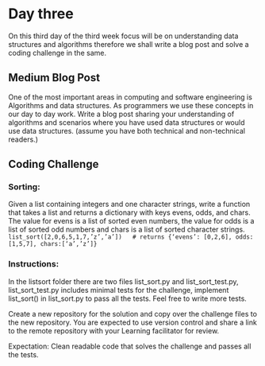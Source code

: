 # Day three
On this third day of the third week focus will be on understanding data structures and algorithms therefore we shall write a blog post and solve a coding challenge in the same.


## Medium Blog Post
One of the most important areas in computing and software engineering is Algorithms and data structures. As programmers we use these concepts in our day to day work. Write a blog post sharing your understanding of algorithms and scenarios where you have used data structures or would use data structures. (assume you have both technical and non-technical readers.)

## Coding Challenge
### Sorting:
Given a list containing integers and one character strings, write a function that takes a list and returns a dictionary with keys evens, odds, and chars. The value for evens is a list of sorted even numbers, the value for odds is a list of sorted odd numbers and chars is a list of sorted character strings.  
`list_sort([2,0,6,5,1,7,’z’,’a’])   # returns {‘evens’: [0,2,6], odds: [1,5,7], chars:[‘a’,’z’]}`

### Instructions:
In the listsort folder there are two files list_sort.py and list_sort_test.py, list_sort_test.py includes minimal tests for the challenge, implement list_sort() in list_sort.py to pass all the tests. Feel free to write more tests.

Create a new repository for the solution and copy over the challenge files to the new repository. You are expected to use version control and share a link to the remote repository  with your Learning facilitator for review. 

Expectation: Clean readable code that solves the challenge and passes all the tests.


